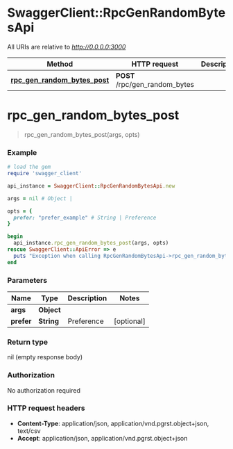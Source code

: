 # SwaggerClient::RpcGenRandomBytesApi

All URIs are relative to *http://0.0.0.0:3000*

Method | HTTP request | Description
------------- | ------------- | -------------
[**rpc_gen_random_bytes_post**](RpcGenRandomBytesApi.md#rpc_gen_random_bytes_post) | **POST** /rpc/gen_random_bytes | 


# **rpc_gen_random_bytes_post**
> rpc_gen_random_bytes_post(args, opts)



### Example
```ruby
# load the gem
require 'swagger_client'

api_instance = SwaggerClient::RpcGenRandomBytesApi.new

args = nil # Object | 

opts = { 
  prefer: "prefer_example" # String | Preference
}

begin
  api_instance.rpc_gen_random_bytes_post(args, opts)
rescue SwaggerClient::ApiError => e
  puts "Exception when calling RpcGenRandomBytesApi->rpc_gen_random_bytes_post: #{e}"
end
```

### Parameters

Name | Type | Description  | Notes
------------- | ------------- | ------------- | -------------
 **args** | **Object**|  | 
 **prefer** | **String**| Preference | [optional] 

### Return type

nil (empty response body)

### Authorization

No authorization required

### HTTP request headers

 - **Content-Type**: application/json, application/vnd.pgrst.object+json, text/csv
 - **Accept**: application/json, application/vnd.pgrst.object+json



